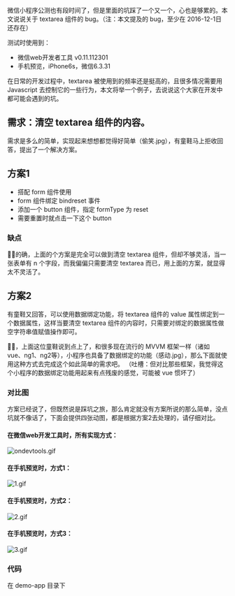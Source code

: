 微信小程序公测也有段时间了，但是里面的坑踩了一个又一个，心也是够累的。本文说说关于 textarea 组件的 bug。（注：本文提及的 bug，至少在 2016-12-1日还存在）

测试时使用到：
 - 微信web开发者工具 v0.11.112301
 - 手机预览，iPhone6s，微信6.3.31

在日常的开发过程中，textarea 被使用到的频率还是挺高的，且很多情况需要用 Javascript 去控制它的一些行为，本文将举一个例子，去说说这个大家在开发中都可能会遇到的坑。

## 需求：清空 textarea 组件的内容。

需求是多么的简单，实现起来想想都觉得好简单（偷笑.jpg），有童鞋马上拒收回答，提出了一个解决方案。

## 方案1

 - 搭配 form 组件使用
 - form 组件绑定 bindreset 事件
 - 添加一个 button 组件，指定 formType 为 reset
 - 需要重置时就点击一下这个 button

### 缺点
👏👏的确，上面的个方案是完全可以做到清空 textarea 组件，但却不够灵活，当一张表单有 n 个字段，而我偏偏只需要清空 textarea 而已，用上面的方案，就显得太不灵活了。

## 方案2
有童鞋又回答，可以使用数据绑定功能，将 textarea 组件的 value 属性绑定到一个数据属性，这样当要清空 textarea 组件的内容时，只需要对绑定的数据属性做空字符串值赋值操作即可。

👏👏，上面这位童鞋说到点上了，和很多现在流行的 MVVM 框架一样（诸如 vue、ng1、ng2等），小程序也具备了数据绑定的功能（感动.jpg），那么下面就使用这种方式去完成这个如此简单的需求吧。
（吐槽：但对比那些框架，我觉得这个小程序的数据绑定功能用起来有点残废的感觉，可能被 vue 惯坏了）

### 对比图
方案已经说了，但既然说是踩坑之旅，那么肯定就没有方案所说的那么简单，没点坑就不像话了，下面会提供四张动图，都是根据方案2去处理的，请仔细对比。

#### 在微信web开发工具时，所有实现方式：
![ondevtools.gif][1]
#### 在手机预览时，方式1：
![1.gif][2]
#### 在手机预览时，方式2：
![2.gif][3]
#### 在手机预览时，方式3：
![3.gif][4]

### 代码
在 demo-app 目录下

  [1]: http://img.majiawei.com/ondevtools.gif
  [2]: http://img.majiawei.com/oniPhone1.gif
  [3]: http://img.majiawei.com/oniPhone2.gif
  [4]: http://img.majiawei.com/oniPhone3.gif